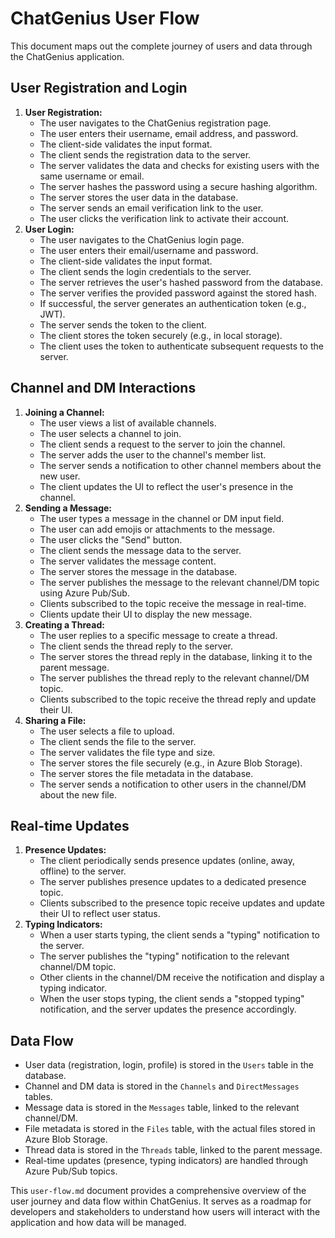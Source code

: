 # ChatGenius User Flow

This document maps out the complete journey of users and data through the ChatGenius application.

## User Registration and Login

1.  **User Registration:**
    *   The user navigates to the ChatGenius registration page.
    *   The user enters their username, email address, and password.
    *   The client-side validates the input format.
    *   The client sends the registration data to the server.
    *   The server validates the data and checks for existing users with the same username or email.
    *   The server hashes the password using a secure hashing algorithm.
    *   The server stores the user data in the database.
    *   The server sends an email verification link to the user.
    *   The user clicks the verification link to activate their account.
2.  **User Login:**
    *   The user navigates to the ChatGenius login page.
    *   The user enters their email/username and password.
    *   The client-side validates the input format.
    *   The client sends the login credentials to the server.
    *   The server retrieves the user's hashed password from the database.
    *   The server verifies the provided password against the stored hash.
    *   If successful, the server generates an authentication token (e.g., JWT).
    *   The server sends the token to the client.
    *   The client stores the token securely (e.g., in local storage).
    *   The client uses the token to authenticate subsequent requests to the server.

## Channel and DM Interactions

1.  **Joining a Channel:**
    *   The user views a list of available channels.
    *   The user selects a channel to join.
    *   The client sends a request to the server to join the channel.
    *   The server adds the user to the channel's member list.
    *   The server sends a notification to other channel members about the new user.
    *   The client updates the UI to reflect the user's presence in the channel.
2.  **Sending a Message:**
    *   The user types a message in the channel or DM input field.
    *   The user can add emojis or attachments to the message.
    *   The user clicks the "Send" button.
    *   The client sends the message data to the server.
    *   The server validates the message content.
    *   The server stores the message in the database.
    *   The server publishes the message to the relevant channel/DM topic using Azure Pub/Sub.
    *   Clients subscribed to the topic receive the message in real-time.
    *   Clients update their UI to display the new message.
3.  **Creating a Thread:**
    *   The user replies to a specific message to create a thread.
    *   The client sends the thread reply to the server.
    *   The server stores the thread reply in the database, linking it to the parent message.
    *   The server publishes the thread reply to the relevant channel/DM topic.
    *   Clients subscribed to the topic receive the thread reply and update their UI.
4.  **Sharing a File:**
    *   The user selects a file to upload.
    *   The client sends the file to the server.
    *   The server validates the file type and size.
    *   The server stores the file securely (e.g., in Azure Blob Storage).
    *   The server stores the file metadata in the database.
    *   The server sends a notification to other users in the channel/DM about the new file.

## Real-time Updates

1.  **Presence Updates:**
    *   The client periodically sends presence updates (online, away, offline) to the server.
    *   The server publishes presence updates to a dedicated presence topic.
    *   Clients subscribed to the presence topic receive updates and update their UI to reflect user status.
2.  **Typing Indicators:**
    *   When a user starts typing, the client sends a "typing" notification to the server.
    *   The server publishes the "typing" notification to the relevant channel/DM topic.
    *   Other clients in the channel/DM receive the notification and display a typing indicator.
    *   When the user stops typing, the client sends a "stopped typing" notification, and the server updates the presence accordingly.

## Data Flow

*   User data (registration, login, profile) is stored in the `Users` table in the database.
*   Channel and DM data is stored in the `Channels` and `DirectMessages` tables.
*   Message data is stored in the `Messages` table, linked to the relevant channel/DM.
*   File metadata is stored in the `Files` table, with the actual files stored in Azure Blob Storage.
*   Thread data is stored in the `Threads` table, linked to the parent message.
*   Real-time updates (presence, typing indicators) are handled through Azure Pub/Sub topics.

This `user-flow.md` document provides a comprehensive overview of the user journey and data flow within ChatGenius. It serves as a roadmap for developers and stakeholders to understand how users will interact with the application and how data will be managed.